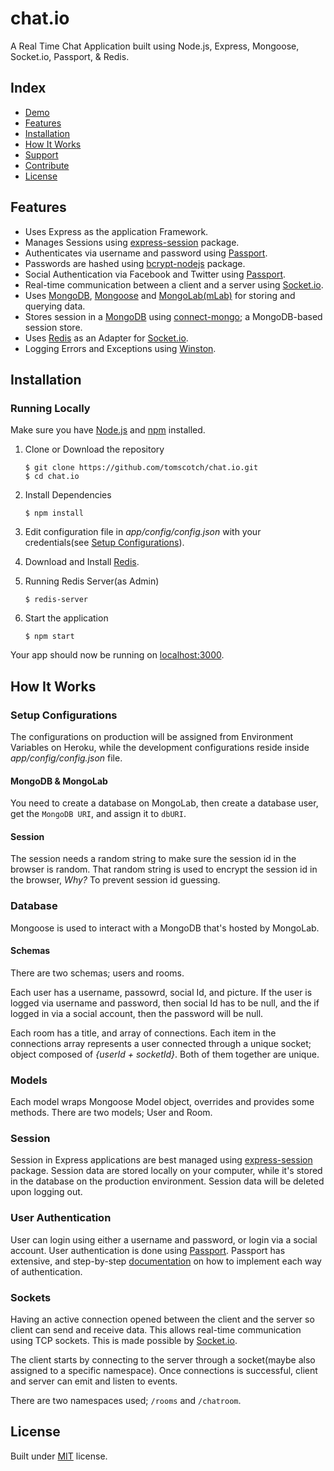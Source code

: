 # chat.io

A Real Time Chat Application built using Node.js, Express, Mongoose, Socket.io, Passport, & Redis.

## Index
+ [Demo](#demo)
+ [Features](#features)
+ [Installation](#installation)
+ [How It Works](#how-it-works)
+ [Support](#support)
+ [Contribute](#contribute)
+ [License](#license)

## Features<a name="features"></a>
+ Uses Express as the application Framework.
+ Manages Sessions using [express-session](https://github.com/expressjs/session) package.
+ Authenticates via username and password using [Passport](https://github.com/jaredhanson/passport).
+ Passwords are hashed using [bcrypt-nodejs](https://github.com/shaneGirish/bcrypt-nodejs) package.
+ Social Authentication via Facebook and Twitter using [Passport](https://github.com/jaredhanson/passport).
+ Real-time communication between a client and a server using [Socket.io](https://github.com/socketio/socket.io).
+ Uses [MongoDB](https://github.com/mongodb/mongo), [Mongoose](https://github.com/Automattic/mongoose) and [MongoLab(mLab)](https://mlab.com/) for storing and querying data.
+ Stores session in a [MongoDB](https://github.com/mongodb/mongo) using [connect-mongo](https://github.com/kcbanner/connect-mongo); a MongoDB-based session store.
+ Uses [Redis](https://github.com/antirez/redis) as an Adapter for [Socket.io](https://github.com/socketio/socket.io).
+ Logging Errors and Exceptions using [Winston](https://github.com/winstonjs/winston).

## Installation<a name="installation"></a>
### Running Locally
Make sure you have [Node.js](https://nodejs.org/) and [npm](https://www.npmjs.com/) installed.

1. Clone or Download the repository

	```
	$ git clone https://github.com/tomscotch/chat.io.git
	$ cd chat.io
	```
2. Install Dependencies

	```
	$ npm install
	```
2. Edit configuration file in _app/config/config.json_ with your credentials(see [Setup Configurations](#configurations)).
3. Download and Install [Redis](http://redis.io/download).
4. Running Redis Server(as Admin)

	```
	$ redis-server
	``` 
5. Start the application

	```
	$ npm start
	```
Your app should now be running on [localhost:3000](http://localhost:3000/).

## How It Works<a name="how-it-works"></a>
### Setup Configurations<a name="configurations"></a>
The configurations on production will be assigned from Environment Variables on Heroku, while the development configurations reside inside _app/config/config.json_ file.

#### MongoDB & MongoLab
You need to create a database on MongoLab, then create a database user, get the `MongoDB URI`, and assign it to `dbURI`.

#### Session
The session needs a random string to make sure the session id in the browser is random. That random string is used to encrypt the session id in the browser, _Why?_ To prevent session id guessing.

### Database<a name="database"></a>
Mongoose is used to interact with a MongoDB that's hosted by MongoLab. 

#### Schemas
There are two schemas; users and rooms. 

Each user has a username, passowrd, social Id, and picture. If the user is logged via username and password, then social Id has to be null, and the if logged in via a social account, then the password will be null.

Each room has a title, and array of connections. Each item in the connections array represents a user connected through a unique socket; object composed of _{userId + socketId}_. Both of them together are unique.

### Models<a name="models"></a>
Each model wraps Mongoose Model object, overrides and provides some methods. There are two models; User and Room.

### Session<a name="session"></a>
Session in Express applications are best managed using [express-session](https://github.com/expressjs/session) package. Session data are stored locally on your computer, while it's stored in the database on the production environment. Session data will be deleted upon logging out.

### User Authentication<a name="auth"></a>
User can login using either a username and password, or login via a social account. User authentication is done using [Passport](https://github.com/jaredhanson/passport). Passport has extensive, and step-by-step [documentation](http://passportjs.org/docs/) on how to implement each way of authentication.

### Sockets<a name="sockets"></a>
Having an active connection opened between the client and the server so client can send and receive data. This allows real-time communication using TCP sockets. This is made possible by [Socket.io](https://github.com/socketio/socket.io).

The client starts by connecting to the server through a socket(maybe also assigned to a specific namespace). Once connections is successful, client and server can emit and listen to events. 

There are two namespaces used; `/rooms` and `/chatroom`.

## License <a name="license"></a>
Built under [MIT](http://www.opensource.org/licenses/mit-license.php) license.
